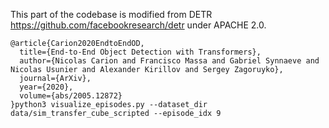 This part of the codebase is modified from DETR https://github.com/facebookresearch/detr under APACHE 2.0.

    @article{Carion2020EndtoEndOD,
      title={End-to-End Object Detection with Transformers},
      author={Nicolas Carion and Francisco Massa and Gabriel Synnaeve and Nicolas Usunier and Alexander Kirillov and Sergey Zagoruyko},
      journal={ArXiv},
      year={2020},
      volume={abs/2005.12872}
    }python3 visualize_episodes.py --dataset_dir data/sim_transfer_cube_scripted --episode_idx 9